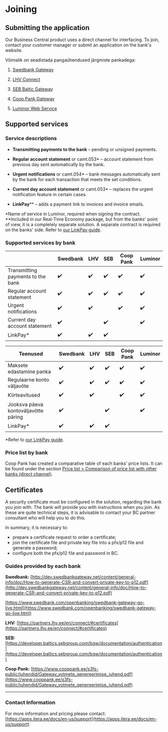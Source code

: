 
# Joining

## Submitting the application

Our Business Central product uses a direct channel for interfacing. To join, contact your customer manager or submit an application on the bank's website.

Võimalik on seadistada pangaühendused järgmiste pankadega:

1. [Swedbank Gateway](https://www.swedbank.ee/business/d2d/ebanking/gateway)

2. [LHV Connect](https://www.lhv.ee/en/connect)

3. [SEB Baltic Gateway](https://www.seb.ee/en/business/daily-banking/tools-and-online-services/baltic-gateway)

4. [Coop Pank Gateway](https://www.cooppank.ee/en/business/daily-banking/interfaces)

5. [Luminor Web Service](https://luminor.ee/business/web-services)

## Supported services

### Service descriptions

-  **Transmitting payments to the bank** – pending or unsigned payments.

-  **Regular account statement** or camt.053* – account statement from previous day sent automatically by the bank. 

-  **Urgent notifications** or camt.054* – bank messages automatically sent by the bank for each transaction that meets the set conditions.  

-  **Current day account statement** or camt.053* – replaces the urgent notification feature in certain cases.
-  **LinkPay**** – adds a payment link to invoices and invoice emails.

*Name of service in Luminor, required when signing the contract.
**Included in our Real-Time Economy package, but from the banks' point of view, it is a completely separate solution. A separate contract is required on the banks' side. Refer to [our LinkPay guide](linkpay.md).

### Supported services by bank
| | Swedbank | LHV | SEB | Coop Pank | Luminor |
--|--|--|--|--|--
Transmitting payments to the bank| :heavy_check_mark: | :heavy_check_mark: | :heavy_check_mark: |:heavy_check_mark: |:heavy_check_mark: |
Regular account statement | :heavy_check_mark: |:heavy_check_mark: |:heavy_check_mark: |:heavy_check_mark: |:heavy_check_mark: |
Urgent notifications | :heavy_check_mark: |:heavy_check_mark: | | :heavy_check_mark: |:heavy_check_mark: |
Current day account statement | :heavy_check_mark: | |:heavy_check_mark: | | :heavy_check_mark: |
LinkPay* | :heavy_check_mark: |:heavy_check_mark: |:heavy_check_mark: | | |




 Teenused | Swedbank | LHV | SEB | Coop Pank | Luminor | 
--|--|--|--|--|--
Maksete edastamine panka| :heavy_check_mark: | :heavy_check_mark: | :heavy_check_mark: | :heavy_check_mark: | :heavy_check_mark: |
Regulaarne konto väljavõte | :heavy_check_mark: | :heavy_check_mark: | :heavy_check_mark: | :heavy_check_mark: | :heavy_check_mark: |
Kiirteavitused | :heavy_check_mark: |:heavy_check_mark: | | :heavy_check_mark: |:heavy_check_mark: |
Jooksva päeva kontoväljavõtte päring | :heavy_check_mark: | |:heavy_check_mark: | | :heavy_check_mark: |
LinkPay* | :heavy_check_mark: |:heavy_check_mark: |:heavy_check_mark: | | |





*Refer to [our LinkPay guide]().

### Price list by bank
Coop Pank has created a comparative table of each banks' price lists. It can be found under the section [Price list > Comparison of price list with other banks (direct channel)](https://www.cooppank.ee/en/business/daily-banking/interfaces).

## Certificates

A security certificate must be configured in the solution, regarding the bank you join with. The bank will provide you with instructions when you join. As these are quite technical steps, it is advisable to contact your BC partner consultant who will help you to do this.  

In summary, it is necessary to:
- prepare a certificate request to order a certificate;
- join the certificate file and private key file into a pfx/p12 file and generate a password;
- configure both the pfx/p12 file and password in BC.  

### Guides provided by each bank

**Swedbank:**
[http://dev.swedbankgateway.net/content/general-info/doc/How-to-generate-CSR-and-convert-private-key-to-p12.pdf](http://dev.swedbankgateway.net/content/general-info/doc/How-to-generate-CSR-and-convert-private-key-to-p12.pdf)

[https://www.swedbank.com/openbanking/swedbank-gateway-go-live.html](https://www.swedbank.com/openbanking/swedbank-gateway-go-live.html)

**LHV:**
[https://partners.lhv.ee/en/connect/#certificates](https://partners.lhv.ee/en/connect/#certificates)

**SEB:**
[https://developer.baltics.sebgroup.com/bgw/documentation/authentication](https://developer.baltics.sebgroup.com/bgw/documentation/authentication)

**Coop Pank:**
[https://www.cooppank.ee/s3fs-public/juhendid/Gateway_votmete_genereerimise_juhend.pdf](https://www.cooppank.ee/s3fs-public/juhendid/Gateway_votmete_genereerimise_juhend.pdf)

---

### Contact Information
For more information and pricing please contact:  
[https://apps.itera.ee/docs/en-us/support](https://apps.itera.ee/docs/en-us/support)
